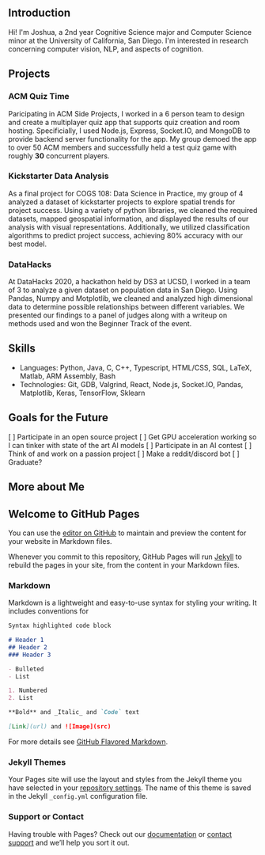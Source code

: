 ## Introduction

Hi! I'm Joshua, a 2nd year Cognitive Science major and Computer Science minor at the University of California, San Diego. I'm interested in research concerning computer vision, NLP, and aspects of cognition. 

## Projects

### ACM Quiz Time

Paricipating in ACM Side Projects, I worked in a 6 person team to design and create a multiplayer quiz app that supports quiz creation and room hosting. Specificially, I used Node.js, Express, Socket.IO, and MongoDB to provide backend server functionality for the app. My group demoed the app to over 50 ACM members and successfully held a test quiz game with roughly **30** concurrent players. 

### Kickstarter Data Analysis

As a final project for COGS 108: Data Science in Practice, my group of 4 analyzed a dataset of kickstarter projects to explore spatial trends for project success. Using a variety of python libraries, we cleaned the required datasets, mapped geospatial information, and displayed the results of our analysis with visual representations. Additionally, we utilized classification algorithms to predict project success, achieving 80% accuracy with our best model. 

### DataHacks

At DataHacks 2020, a hackathon held by DS3 at UCSD, I worked in a team of 3 to analyze a given dataset on population data in San Diego. Using Pandas, Numpy and Motplotlib, we cleaned and analyzed high dimensional data to determine possible relationships between different variables. We presented our findings to a panel of judges along with a writeup on methods used and won the Beginner Track of the event. 

## Skills

- Languages: Python, Java, C, C++, Typescript, HTML/CSS, SQL, LaTeX, Matlab, ARM Assembly, Bash
- Technologies: Git, GDB, Valgrind, React, Node.js, Socket.IO, Pandas, Matplotlib, Keras, TensorFlow, Sklearn

## Goals for the Future

[ ] Participate in an open source project
[ ] Get GPU acceleration working so I can tinker with state of the art AI models
[ ] Participate in an AI contest
[ ] Think of and work on a passion project
[ ] Make a reddit/discord bot
[ ] Graduate?

## More about Me





## Welcome to GitHub Pages

You can use the [editor on GitHub](https://github.com/joshua-j-hong/User-Page/edit/gh-pages/index.md) to maintain and preview the content for your website in Markdown files.

Whenever you commit to this repository, GitHub Pages will run [Jekyll](https://jekyllrb.com/) to rebuild the pages in your site, from the content in your Markdown files.

### Markdown

Markdown is a lightweight and easy-to-use syntax for styling your writing. It includes conventions for

```markdown
Syntax highlighted code block

# Header 1
## Header 2
### Header 3

- Bulleted
- List

1. Numbered
2. List

**Bold** and _Italic_ and `Code` text

[Link](url) and ![Image](src)
```

For more details see [GitHub Flavored Markdown](https://guides.github.com/features/mastering-markdown/).

### Jekyll Themes

Your Pages site will use the layout and styles from the Jekyll theme you have selected in your [repository settings](https://github.com/joshua-j-hong/User-Page/settings). The name of this theme is saved in the Jekyll `_config.yml` configuration file.

### Support or Contact

Having trouble with Pages? Check out our [documentation](https://docs.github.com/categories/github-pages-basics/) or [contact support](https://support.github.com/contact) and we’ll help you sort it out.
